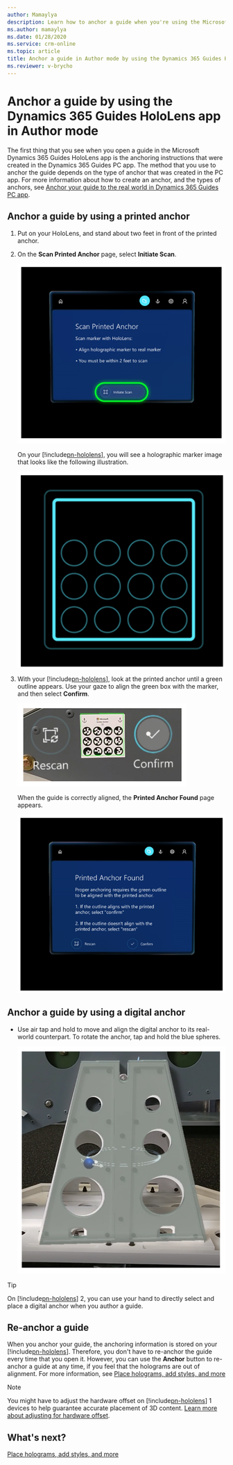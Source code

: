 ```yaml
---
author: Mamaylya
description: Learn how to anchor a guide when you're using the Microsoft Dynamics 365 Guides HoloLens app in Author mode.
ms.author: mamaylya
ms.date: 01/28/2020
ms.service: crm-online
ms.topic: article
title: Anchor a guide in Author mode by using the Dynamics 365 Guides HoloLens app 
ms.reviewer: v-brycho
---
```


# Anchor a guide by using the Dynamics 365 Guides HoloLens app in Author mode

The first thing that you see when you open a guide in the Microsoft Dynamics 365 Guides HoloLens app is the anchoring instructions that were created in the Dynamics 365 Guides PC app. The method that you use to anchor the guide depends on the type of anchor that was created in the PC app. For more information about how to create an anchor, and the types of anchors, see [Anchor your guide to the real world in Dynamics 365 Guides PC app](anchor.md).

## Anchor a guide by using a printed anchor

1. Put on your HoloLens, and stand about two feet in front of the printed anchor.

2. On the **Scan Printed Anchor** page, select **Initiate Scan**.

    ![Initiate Scan button on the Scan Printed Anchor page](media/scan-printed-anchor.png "Initiate Scan button on the Scan Printed Anchor page")

    On your [!include[pn-hololens](../includes/pn-hololens.md)], you will see a holographic marker image that looks like the following illustration.

    ![Holographic marker image](media/scanning.PNG "Holographic marker image")

3. With your [!include[pn-hololens](../includes/pn-hololens.md)], look at the printed anchor until a green outline appears. Use your gaze to align the green box with the marker, and then select **Confirm**.

    ![Aligning with the marker](media/align-marker.PNG "Aligning with the marker")

    When the guide is correctly aligned, the **Printed Anchor Found** page appears.

    ![Printed Anchor Found page](media/printed-anchor-found.png "Printed Anchor Found page")

## Anchor a guide by using a digital anchor

- Use air tap and hold to move and align the digital anchor to its real-world counterpart. To rotate the anchor, tap and hold the blue spheres.

    ![Rotating a digital anchor](media/rotate-digital-anchor.PNG "Rotating a digital anchor")

> [!TIP]
> On [!include[pn-hololens](../includes/pn-hololens.md)] 2, you can use your hand to directly select and place a digital anchor when you author a guide.

## Re-anchor a guide

When you anchor your guide, the anchoring information is stored on your [!include[pn-hololens](../includes/pn-hololens.md)]. Therefore, you don't have to re-anchor the guide every time that you open it. However, you can use the **Anchor** button to re-anchor a guide at any time, if you feel that the holograms are out of alignment. For more information, see [Place holograms, add styles, and more](hololens-app-orientation.md)

> [!NOTE]
> You might have to adjust the hardware offset on [!include[pn-hololens](../includes/pn-hololens.md)] 1 devices to help guarantee accurate placement of 3D content. [Learn more about adjusting for hardware offset](https://docs.microsoft.com/dynamics365/mixed-reality/guides/known-issues#uploading-new-3d-models-with-names-matching-any-of-the-pre-packaged-models-in-the-3d-toolkit-will-overwrite-the-files-in-the-3d-toolkit).

## What's next?

[Place holograms, add styles, and more](hololens-app-orientation.md)
